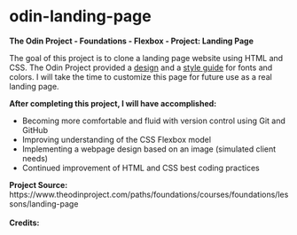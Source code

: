 # odin-landing-page
<strong>The Odin Project - Foundations - Flexbox - Project: Landing Page</strong>

<p>The goal of this project is to clone a landing page website using HTML and CSS. The Odin Project provided a <a href="https://cdn.statically.io/gh/TheOdinProject/curriculum/main/foundations/html_css/project/odin-project.png">design</a> and a <a href="https://cdn.statically.io/gh/TheOdinProject/curriculum/main/foundations/html_css/project/colors_and_stuff.png">style guide</a> for fonts and colors. I will take the time to customize this page for future use as a real landing page.</p>

<strong>After completing this project, I will have accomplished:</strong>
<ul>
    <li>Becoming more comfortable and fluid with version control using Git and GitHub</li>
    <li>Improving understanding of the CSS Flexbox model</li>
    <li>Implementing a webpage design based on an image (simulated client needs)</li>
    <li>Continued improvement of HTML and CSS best coding practices</li>
</ul>
<strong>Project Source:</strong> https://www.theodinproject.com/paths/foundations/courses/foundations/lessons/landing-page
<br></br>
<strong>Credits:</strong>